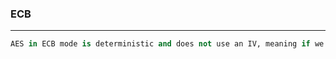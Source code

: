 ### ECB

---

```py
AES in ECB mode is deterministic and does not use an IV, meaning if we have the key, we can decrypt enc_flag directly.
```
